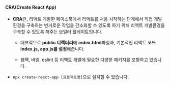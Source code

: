 
#### CRA(Create React App)

- **CRA**란, 리액트 개발한 페이스북에서 리액트를 처음 시작하는 단계에서 직접 개발환경을 구축하는 번거로운 작업을 간소화할 수 있도록 하기 위해 리액트 개발환경을 구축할 수 있도록 해주는 보일러 플레이트입니다.

    - 대표적으로 **public 디렉터리**에 **index.html**파일과, 기본적인 리액트 **코드 index.js, app.js를 설정**해줍니다.
    
    - 웹팩, 바벨, eslint 등 리액트 개발에 필요한 다양한 패키지를 포함하고 있습니다. 

- ```npx create-react-app [프로젝트명]```으로 설치할 수 있습니다.